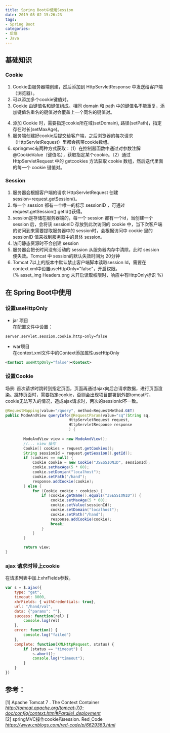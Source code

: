 ```yaml
---
title: Spring Boot中使用Session
date: 2019-08-02 15:26:23
tags:
- Spring Boot
categories:
- 后端
- Java
---
```


## 基础知识  
### Cookie  
1. Cookie由服务器端创建，然后添加到 HttpServletResponse 中发送给客户端（浏览器）。  
2. 可以添加多个cookie键值对。  
3. Cookie 由键值名和键值组成。相同 domain 和 path 中的键值名不能重复，添加键值名重名的键值对会覆盖上一个同名的键值对。
<!------------------------------------------more ------------------------------->
4. 添加 Cookie 时，需要指定cookie所在域(setDomain), 路径(setPath)，指定存在时长(setMaxAge)。  
5. 服务端创建好cookie后提交给客户端，之后浏览器的每次请求（HttpServletRequest）里都会携带cookie数组。  
6. springmvc有两种方式获取：（1）在控制器函数中通过对参数注解@CookieValue（键值名），获取指定某个cookie。（2）通过 HttpServletRequest 中的 getcookies 方法获取 cookie 数组，然后迭代里面的每一个 cookie 键值对。

### Session  
1. 服务器会根据客户端的请求 HttpServletRequest 创建 session=request.getSession()。  
2. 每一个 session 都有一个唯一的标示 sessionID ，可通过 request.getSession().getId()获得。  
3. session是存储在服务器端的，每一个 session 都有一个id，当创建一个 session 后，会将该 sessionID 存放到此次访问的 cookie 中，当下次客户端的访问到来需要提取服务器中的 session时，会根据访问中 cookie 里的 sessionID 值来找到服务器中的具体 session。  
4. 访问静态资源时不会创建 session  
5. 服务器会把长时间没有活动的 session 从服务器内存中清除，此时 session 便失效。Tomcat 中 session的默认失效时间为 20分钟  
6. Tomcat 7以上的版本中默认禁止客户端脚本读取session Id，需要在context.xml中设置useHttpOnly="false"，开启权限。  
{% asset_img Headers.png 未开启读取权限时，响应中有HttpOnly标识 %}

## 在 Spring Boot中使用  
### 设置useHttpOnly  
- jar 项目  
在配置文件中设置：
```properties
server.servlet.session.cookie.http-only=false
```
- war项目  
在context.xml文件中的Context添加属性useHttpOnly
```xml
<Context useHttpOnly="false"><Context>
```
### 设置Cookie  
场景: 首次请求时跳转到指定页面，页面再通过ajax向后台请求数据，进行页面渲染。跳转页面时，需要指定cookie，否则会出现项目部署到外部tomcat时，cookie无法写入的情况，造成ajax请求时，两次的sessionId不一致。
```java
@RequestMapping(value="/query", method=RequestMethod.GET)
public ModeAndView queryInfo(@RequestParam(value="sq")String sq,
                            HttpServletRequest request,
                            HttpServletResponse response
                            ) {
        
        ModeAndView view = new ModeAndView();
        //... view 操作
        Cookie[] cookies = request.getCookies();
        String sessionId = request.getSession().getId();
        if (cookies == null) {
            Cookie cookie = new Cookie("JSESSIONID", sessionId);
            cookie.setMaxAge(5 * 60);
            cookie.setDomian("localhost");
            cookie.setPath("/hand");
            response.addCookie(cookie);
        } else {
            for (Cookie cookie : cookies) {
                if (cookie.getName().equals("JSESSIONID")) {
                    cookie.setMaxAge(5 * 60);
                    cookie.setValue(sessionId);
                    cookie.setDomain("localhost");
                    cookie.setPath("/hand");
                    response.addCookie(cookie);
                    break;
                }
            }
        }

        return view;
}
```
### ajax 请求时带上cookie  
在请求列表中加上xhrFields参数。  
```js
var s = $.ajax({
    type: "get",
    timeout: 8000,
    xhrFields: { withCredentials: true},
    url: "/hand/val",
    data: {"params": ""},
    success: function(rel) {
        console.log(rel)
    },
    error: function() {
        console.log("failed")
    },
    complete: function(XMLHttpRequest, status) {
        if (status == "timeout") {
            s.abort();
            console.log("timeout");
        }
    }
})
```
## 参考：  
[1] Apache Tomcat 7 . The Context Container  *http://tomcat.apache.org/tomcat-7.0-doc/config/context.html#Parallel_deployment*  
[2] springMVC操作cookie和session. Red_Code *https://www.cnblogs.com/red-code/p/6629363.html*
